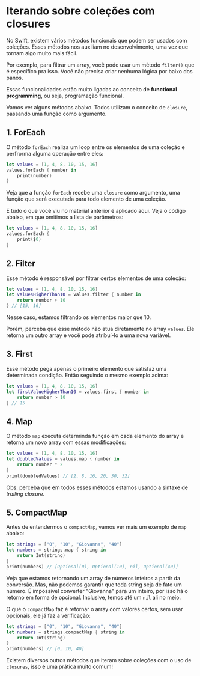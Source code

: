 # Iterando sobre coleções com closures

No Swift, existem vários métodos funcionais que podem ser usados com coleções. Esses métodos nos auxiliam no desenvolvimento, uma vez que tornam algo muito mais fácil.

Por exemplo, para filtrar um array, você pode usar um método `filter()` que é específico pra isso. Você não precisa criar nenhuma lógica por baixo dos panos.

Essas funcionalidades estão muito ligadas ao conceito de **functional programming**, ou seja, programação funcional.

Vamos ver alguns métodos abaixo. Todos utilizam o conceito de `closure`, passando uma função como argumento.

## 1. ForEach

O método `forEach` realiza um loop entre os elementos de uma coleção e perfrorma alguma operação entre eles:

```swift
let values = [1, 4, 8, 10, 15, 16]
values.forEach { number in
    print(number)
}
```

Veja que a função `forEach` recebe uma `closure` como argumento, uma função que será executada para todo elemento de uma coleção.

E tudo o que você viu no material anterior é aplicado aqui. Veja o código abaixo, em que omitimos a lista de parâmetros:

```swift
let values = [1, 4, 8, 10, 15, 16]
values.forEach {
    print($0)
}
```

## 2. Filter

Esse método é responsável por filtrar certos elementos de uma coleção:

```swift
let values = [1, 4, 8, 10, 15, 16]
let valuesHigherThan10 = values.filter { number in
    return number > 10
} // [15, 16]
```

Nesse caso, estamos filtrando os elementos maior que 10.

Porém, perceba que esse método não atua diretamente no array `values`. Ele retorna um outro array e você pode atribuí-lo à uma nova variável.

## 3. First

Esse método pega apenas o primeiro elemento que satisfaz uma determinada condição. Então seguindo o mesmo exemplo acima:

```swift
let values = [1, 4, 8, 10, 15, 16]
let firstValueHigherThan10 = values.first { number in
    return number > 10
} // 15
```

## 4. Map

O método `map` executa determinda função em cada elemento do array e retorna um novo array com essas modificações:

```swift
let values = [1, 4, 8, 10, 15, 16]
let doubledValues = values.map { number in
    return number * 2
}
print(doubledValues) // [2, 8, 16, 20, 30, 32]
```

Obs: perceba que em todos esses métodos estamos usando a sintaxe de *trailing closure*.

## 5. CompactMap

Antes de entendermos o `compactMap`, vamos ver mais um exemplo de `map` abaixo:

```swift
let strings = ["0", "10", "Giovanna", "40"]
let numbers = strings.map { string in
    return Int(string)
}
print(numbers) // [Optional(0), Optional(10), nil, Optional(40)]
```

Veja que estamos retornando um array de números inteiros a partir da conversão. Mas, não podemos garantir que toda string seja de fato um número. É impossível converter "Giovanna" para um inteiro, por isso há o retorno em forma de opcional. Inclusive, temos até um `nil` ali no meio.

O que o `compactMap` faz é retornar o array com valores certos, sem usar opcionais, ele já faz a verificação:

```swift
let strings = ["0", "10", "Giovanna", "40"]
let numbers = strings.compactMap { string in
    return Int(string)
}
print(numbers) // [0, 10, 40]
```

Existem diversos outros métodos que iteram sobre coleções com o uso de `closures`, isso é uma prática muito comum!





